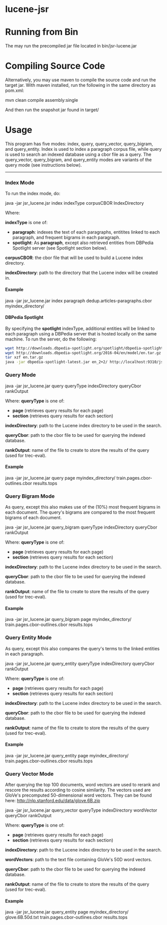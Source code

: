 # lucene-jsr


# Running from Bin

The may run the precompiled jar file located in bin/jsr-lucene.jar

# Compiling Source Code
Alternatively, you may use maven to compile the source code and run the target jar.
With maven installed, run the following in the same directory as pom.xml:

mvn clean compile assembly:single

And then run the snapshot jar found in target/

# Usage

This program has five modes: index, query, query_vector, query_bigram, and query_entity.
Index is used to index a paragraph corpus file, while query is used to search an indexed database using a cbor file as a query. The query_vector, query_bigram, and query_entity modes are variants of the query mode (see instructions below).

---

### Index Mode
To run the index mode, do:

java -jar jsr_lucene.jsr index indexType corpusCBOR IndexDirectory

Where:

**indexType** is one of:
 - **paragraph**: indexes the text of each paragraphs, entitites linked to each paragraph, and frequent bigrams in each paragraph.
 - **spotlight**: As **paragraph**, except also retrieved entities from DBPedia Spotlight server (see Spotlight section below).

**corpusCBOR**: the cbor file that will be used to build a Lucene index directory.

**indexDirectory**: path to the directory that the Lucene index will be created in.


#### Example
java -jar jsr_lucene.jar index paragraph dedup.articles-paragraphs.cbor myindex_directory/

#### DBPedia Spotlight
By specifying the **spotlight** indexType, additional entities will be linked to each paragraph using a DBPedia server that is hosted locally on the same machine. To run the server, do the following:

```bash
wget http://downloads.dbpedia-spotlight.org/spotlight/dbpedia-spotlight-0.7.1.jar
wget http://downloads.dbpedia-spotlight.org/2016-04/en/model/en.tar.gz
tar xzf en.tar.gz
java -jar dbpedia-spotlight-latest.jar en_2+2/ http://localhost:9310/jsr-spotlight
```

### Query Mode
java -jar jsr_lucene.jar query queryType indexDirectory queryCbor rankOutput

Where:
**queryType** is one of:
 - **page** (retrieves query results for each page)
 - **section** (retrieves query results for each section)
    
**indexDirectory**: path to the Lucene index directory to be used in the search.

**queryCbor**: path to the cbor file to be used for querying the indexed database.

**rankOutput**: name of the file to create to store the results of the query (used for trec-eval).

#### Example
java -jar jsr_lucene.jar query page myindex_directory/ train.pages.cbor-outlines.cbor results.tops

### Query Bigram Mode
As query, except this also makes use of the (10%) most frequent bigrams in each document.
The query's bigrams are compared to the most frequent bigrams of each document.

java -jar jsr_lucene.jar query_bigram queryType indexDirectory queryCbor rankOutput

Where:
**queryType** is one of:
 - **page** (retrieves query results for each page)
 - **section** (retrieves query results for each section)
    
**indexDirectory**: path to the Lucene index directory to be used in the search.

**queryCbor**: path to the cbor file to be used for querying the indexed database.

**rankOutput**: name of the file to create to store the results of the query (used for trec-eval).

#### Example
java -jar jsr_lucene.jar query_bigram page myindex_directory/ train.pages.cbor-outlines.cbor results.tops

### Query Entity Mode
As query, except this also compares the query's terms to the linked entities in each paragraph.

java -jar jsr_lucene.jar query_entity queryType indexDirectory queryCbor rankOutput

Where:
**queryType** is one of:
 - **page** (retrieves query results for each page)
 - **section** (retrieves query results for each section)
    
**indexDirectory**: path to the Lucene index directory to be used in the search.

**queryCbor**: path to the cbor file to be used for querying the indexed database.

**rankOutput**: name of the file to create to store the results of the query (used for trec-eval).

#### Example
java -jar jsr_lucene.jar query_entity page myindex_directory/ train.pages.cbor-outlines.cbor results.tops

### Query Vector Mode
After querying the top 100 documents, word vectors are used to rerank and rescore the results according to cosine similarity. The vectors used are GloVe's precomputed 50-dimensional word vectors. 
They can be found here: http://nlp.stanford.edu/data/glove.6B.zip

java -jar jsr_lucene.jar query_vector queryType indexDirectory wordVector queryCbor rankOutput

Where:
**queryType** is one of:
 - **page** (retrieves query results for each page)
 - **section** (retrieves query results for each section)
    
**indexDirectory**: path to the Lucene index directory to be used in the search.

**wordVectors**: path to the text file containing GloVe's 50D word vectors.

**queryCbor**: path to the cbor file to be used for querying the indexed database.

**rankOutput**: name of the file to create to store the results of the query (used for trec-eval).

#### Example
java -jar jsr_lucene.jar query_entity page myindex_directory/ glove.6B.50d.txt train.pages.cbor-outlines.cbor results.tops


